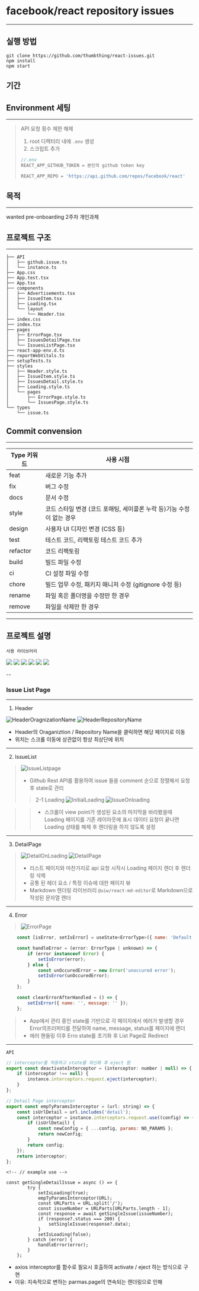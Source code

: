 # facebook/react repository issues

---
## 실행 방법

```shell
git clone https://github.com/thumbthing/react-issues.git
npm install
npm start
```
## 기간


## Environment 세팅

---
>  API 요청 횟수 제한 해제
> 1. root 디렉터리 내에 `.env` 생성
> 2. 스크립트 추가
> ```javascript
> //.env
> REACT_APP_GITHUB_TOKEN = 본인의 github token key
>
> REACT_APP_REPO = 'https://api.github.com/repos/facebook/react'
> ```

## 목적

---
wanted pre-onboarding 2주차 개인과제

## 프로젝트 구조

---

```shell
├── API
│   ├── github.issue.ts
│   └── instance.ts
├── App.css
├── App.test.tsx
├── App.tsx
├── components
│   ├── Advertisements.tsx
│   ├── IssueItem.tsx
│   ├── Loading.tsx
│   └── layout
│       └── Header.tsx
├── index.css
├── index.tsx
├── pages
│   ├── ErrorPage.tsx
│   ├── IssuesDetailPage.tsx
│   └── IssuesListPage.tsx
├── react-app-env.d.ts
├── reportWebVitals.ts
├── setupTests.ts
├── styles
│   ├── Header.style.ts
│   ├── IssueItem.style.ts
│   ├── IssuesDetail.style.ts
│   ├── Loading.style.ts
│   └── pages
│       ├── ErrorPage.style.ts
│       └── IssuesPage.style.ts
└── types
    └── issue.ts
```

## Commit convension

---

| Type 키워드 | 사용 시점                                                             |
| ----------- | --------------------------------------------------------------------- |
| feat        | 새로운 기능 추가                                                      |
| fix         | 버그 수정                                                             |
| docs        | 문서 수정                                                             |
| style       | 코드 스타일 변경 (코드 포매팅, 세미콜론 누락 등)기능 수정이 없는 경우 |
| design      | 사용자 UI 디자인 변경 (CSS 등)                                        |
| test        | 테스트 코드, 리팩토링 테스트 코드 추가                                |
| refactor    | 코드 리팩토링                                                         |
| build       | 빌드 파일 수정                                                        |
| ci          | CI 설정 파일 수정                                                     |
| chore       | 빌드 업무 수정, 패키지 매니저 수정 (gitignore 수정 등)                |
| rename      | 파일 혹은 폴더명을 수정만 한 경우                                     |
| remove      | 파일을 삭제만 한 경우                                                 |

---

## 프로젝트 설명

`사용 라이브러리`

<img src='https://user-images.githubusercontent.com/123078739/234895132-18ab503a-fcc7-486d-b89a-cb0cc1f7796b.svg' />
<img src='https://user-images.githubusercontent.com/123078739/234895162-42f905c6-765d-44d2-bcb1-b011286ef6b2.svg' />
<img src='https://camo.githubusercontent.com/6cafef69921d1cdf4aac79e0b96cfb4d58c2cfa08d791d31178da11e3d75f78c/68747470733a2f2f696d672e736869656c64732e696f2f62616467652f6178696f732d3541323945343f7374796c653d666f722d7468652d6261646765266c6f676f3d6178696f73266c6f676f436f6c6f723d7768697465' />
<img src='https://user-images.githubusercontent.com/123078739/234895191-c1198a7b-9e2e-499a-8e61-c3b87bf8e2c2.svg' />
<img src='https://camo.githubusercontent.com/2350f320fdbfd9c83a5b01c23d90d29021f8f296075425b78603ba24d816818e/68747470733a2f2f696d672e736869656c64732e696f2f62616467652f70726574746965722d4637423933453f7374796c653d666f722d7468652d6261646765266c6f676f3d7072657474696572266c6f676f436f6c6f723d626c61636b' />
<img src='https://user-images.githubusercontent.com/123078739/234895185-7fd6c334-faca-4520-8551-2f20b32f085e.svg' />

--

### Issue List Page
---
1. Header

![HeaderOragnizationName](image/Header_organizaion_name_link.png)
![HeaderRepositoryName](image/Header_repository_name_link.png)
- Header의 Oraganiztion / Repository Name을 클릭하면 해당 페이지로 이동
- 위치는 스크롤 이동에 상관없이 항상 최상단에 위치

---
2. IssueList

> ![IssueListpage](image/IssueList_page.png)
>
> - Github Rest API를 활용하여 issue 들을 comment 순으로 정렬해서 요청 후 state로 관리
>
> > 2-1 Loading
> > ![InitialLoading](image/Loading_initial.png)
> > ![IssueOnloading](image/IssueList_Loading.png)

> > - 스크롤이 view point가 생성된 요소의 마지막을 바라봤을때 Loading 페이지를 기존 레이아웃에 표시
> > 데이터 요청이 끝나면 Loading 상태를 해제 후 렌더링을 하지 않도록 설정

---

3. DetailPage

> ![DetailOnLoading](image/Loading_initial.png)
> ![DetailPage](image/Issue_Detail.png)
>
> - 리스트 페이지와 마찬가지로 api 요청 시작시 Loading 페이지 렌더 후 렌더링 삭제
> - 공통 된 헤더 요소 / 특정 이슈에 대한 페이지 뷰
> - Markdown 렌더링 라이브러리 `@uiw/react-md-editor`로 Markdown으로 작성된 문자열 렌더

---

 4. Error

> ![ErrorPage](image/ErrorPage.png)

```javascript
    const [isError, setIsError] = useState<ErrorType>({ name: 'Default Error Name', < > message: 'Default Error Message' });

    const handleError = (error: ErrorType | unknown) => {
        if (error instanceof Error) {
            setIsError(error);
        } else {
            const unOccuredError = new Error('unoccured error');
            setIsError(unOccuredError);
        }
    };

    const clearErrorAfterHandled = () => {
        setIsError({ name: '', message: '' });
    };
 ```
>
>
> - App에서 관리 중인 state를 기반으로 각 페이지에서 에러가 발생할 경우 Error의프러퍼티를 전달하여 name, message, status를 페이지에 렌더
> - 에러 핸들링 이후 Erro state를 초기화 후 List Page로 Redirect

---
`API`

```javascript
// interceptor를 적용하고 state를 최신화 후 eject 함
export const deactivateInterceptor = (interceptor: number | null) => {
	if (interceptor !== null) {
		instance.interceptors.request.eject(interceptor);
	}
};

// Detail Page interceptor
export const empTyParamsInterceptor = (url: string) => {
	const isUrlDetail = url.includes('detail');
	const interceptor = instance.interceptors.request.use((config) => {
		if (isUrlDetail) {
			const newConfig = { ...config, params: NO_PARAMS };
			return newConfig;
		}
		return config;
	});
	return interceptor;
};
```

```javacript
<!-- // example use -->

const getSingleDetailIssue = async () => {
		try {
			setIsLoading(true);
			empTyParamsInterceptor(URL);
			const URLParts = URL.split('/');
			const issueNumber = URLParts[URLParts.length - 1];
			const response = await getSingleIssue(issueNumber);
			if (response?.status === 200) {
				setSingleIssue(response?.data);
			}
			setIsLoading(false);
		} catch (error) {
			handleError(error);
		}
	};

```

- axios interceptor를 함수로 필요시 호출하여 activate / eject 하는 방식으로 구현
- 이유: 지속적으로 변하는 parmas.page의 연속되는 렌더링으로 인해